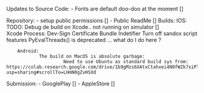 Updates to Source Code: 
        - Fonts are default doo-doo at the moment []

Repository:
        - setup public permissions []
        - Public ReadMe []
Builds: 
        IOS:
                TODO: 
                        Debug de build on Xcode.. not running on simulator []      
                Xcode Process: 
                        Dev-Sign Certificate 
                        Bundle Indetifier 
                        Turn off sandox script features
                        PyEvalThreads() is deprecated ... what do I do here ? 

        Android:
                The build on MacOS is absolute garbage: 
                         Need to use Ubuntu as standard build sys from: https://colab.research.google.com/drive/1b9gMzs6XAtxCtahxei4N0fWZk7xiPlVw?usp=sharing#scrollTo=LHmN0gZvHSXd



Submission:
    - GooglePlay []
    - AppleStore []